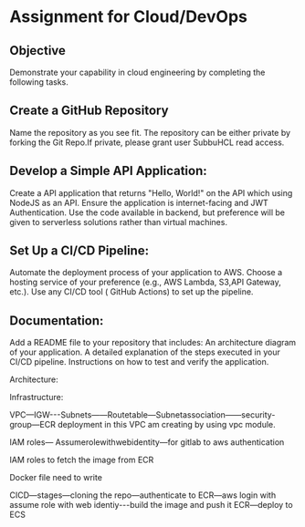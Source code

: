 # Assignment for Cloud/DevOps
## Objective
Demonstrate your capability in cloud engineering by completing the following tasks.
## Create a GitHub Repository
Name the repository as you see fit.
The repository can be either private by forking the Git Repo.If private, please grant user SubbuHCL read access.
## Develop a Simple API Application:
Create a API application that returns "Hello, World!" on the API which using NodeJS as an API.
Ensure the application is internet-facing and JWT Authentication.
Use the code available in backend, but preference will be given to serverless solutions rather than virtual machines.
## Set Up a CI/CD Pipeline:
Automate the deployment process of your application to AWS.
Choose a hosting service of your preference (e.g., AWS Lambda, S3,API Gateway, etc.).
Use any CI/CD tool ( GitHub Actions) to set up the pipeline.
## Documentation:
Add a README file to your repository that includes:
An architecture diagram of your application.
A detailed explanation of the steps executed in your CI/CD pipeline.
Instructions on how to test and verify the application.

Architecture: 

Infrastructure: 

VPC—IGW---Subnets——Routetable—Subnetassociation——security-group—ECR deployment in this VPC  am creating by using vpc module.


IAM roles— Assumerolewithwebidentity—for gitlab to aws authentication

IAM roles to fetch the image from ECR

Docker file need to write

CICD—stages—cloning the repo—authenticate to ECR—aws login with assume role with web identiy---build the image and push it ECR—deploy to ECS
